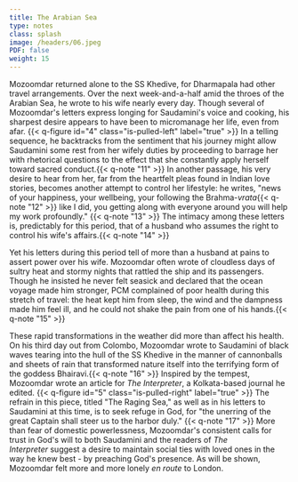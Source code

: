 ```yaml
---
title: The Arabian Sea
type: notes
class: splash
image: /headers/06.jpeg
PDF: false
weight: 15
---
```


Mozoomdar returned alone to the SS Khedive, for Dharmapala had other
travel arrangements. Over the next week-and-a-half amid the throes of
the Arabian Sea, he wrote to his wife nearly every day. Though several
of Mozoomdar's letters express longing for Saudamini's voice and
cooking, his sharpest desire appears to have been to micromanage her
life, even from afar. {{< q-figure id="4" class="is-pulled-left" label="true" >}} In a telling sequence, he backtracks from the
sentiment that his journey might allow Saudamini some rest from her
wifely duties by proceeding to barrage her with rhetorical questions to
the effect that she constantly apply herself toward sacred
conduct.{{< q-note "11" >}} In another passage, his very desire to hear from her, far
from the heartfelt pleas found in Indian love stories, becomes another
attempt to control her lifestyle: he writes, "news of your happiness,
your wellbeing, your following the Brahma-*vrata*{{< q-note "12" >}} like I did, you
getting along with everyone around you will help my work
profoundly." {{< q-note "13" >}} The intimacy among these letters is, predictably for
this period, that of a husband who assumes the right to control his
wife's affairs.{{< q-note "14" >}}

Yet his letters during this period tell of more than a husband at pains
to assert power over his wife. Mozoomdar often wrote of cloudless days
of sultry heat and stormy nights that rattled the ship and its
passengers. Though he insisted he never felt seasick and declared that
the ocean voyage made him stronger, PCM complained of poor health during
this stretch of travel: the heat kept him from sleep, the wind and the
dampness made him feel ill, and he could not shake the pain from one of
his hands.{{< q-note "15" >}}

These rapid transformations in the weather did more than affect his
health. On his third day out from Colombo, Mozoomdar wrote to Saudamini
of black waves tearing into the hull of the SS Khedive in the manner of
cannonballs and sheets of rain that transformed nature itself into the
terrifying form of the goddess Bhairavi.{{< q-note "16" >}} Inspired by the tempest,
Mozoomdar wrote an article for *The Interpreter*, a Kolkata-based
journal he edited. {{< q-figure id="5" class="is-pulled-right" label="true" >}} The refrain in this piece, titled "The Raging Sea,"
as well as in his letters to Saudamini at this time, is to seek refuge
in God, for "the unerring of the great Captain shall steer us to the
harbor duly." {{< q-note "17" >}} More than fear of domestic powerlessness,
Mozoomdar's consistent calls for trust in God's will to both Saudamini
and the readers of *The Interpreter* suggest a desire to maintain social
ties with loved ones in the way he knew best - by preaching God's
presence. As will be shown, Mozoomdar felt more and more lonely *en
route* to London.
